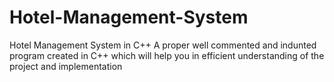 # Hotel-Management-System
Hotel Management System in C++
A proper well commented and indunted program created in C++ which will help you in efficient understanding of the project and implementation
